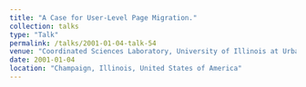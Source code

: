 ```yaml
---
title: "A Case for User-Level Page Migration."
collection: talks
type: "Talk"
permalink: /talks/2001-01-04-talk-54
venue: "Coordinated Sciences Laboratory, University of Illinois at Urbana-Champaign"
date: 2001-01-04
location: "Champaign, Illinois, United States of America"
---
```

